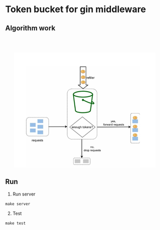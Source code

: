 # Token bucket for gin middleware

## Algorithm work

<br>
<br>
<p align="center">
  <img src="assets/4-3.png" alt="Sublime's custom image" width="450"/>
</p>

## Run

1. Run server 
```
make server
```
2. Test 
```
make test
```
